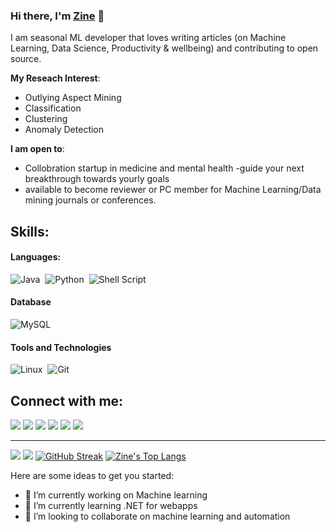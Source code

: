 ### Hi there, I'm [Zine](https://zinelabidiin.github.io/zv) 👋

 I am seasonal ML developer that loves writing articles (on Machine Learning, Data Science, Productivity & wellbeing) and contributing to open source.

**My Reseach Interest**:
- Outlying Aspect Mining
- Classification
- Clustering
- Anomaly Detection

 **I am open to**:

- Collobration startup in medicine and mental health
  -guide your next breakthrough towards yourly goals
- available to become reviewer or PC member for Machine Learning/Data mining journals or conferences.

## Skills:

#### Languages:

![Java](https://img.shields.io/badge/Java-ED8B00?style=for-the-badge&logo=java&logoColor=white)&nbsp;
![Python](https://img.shields.io/badge/Python-3776AB?style=for-the-badge&logo=python&logoColor=white)&nbsp;
![Shell Script](https://img.shields.io/badge/Shell_Script-121011?style=for-the-badge&logo=gnu-bash&logoColor=white)&nbsp;



#### Database

![MySQL](https://img.shields.io/badge/MySQL-00000F?style=for-the-badge&logo=mysql&logoColor=white)&nbsp;

#### Tools and Technologies

![Linux](https://img.shields.io/badge/Linux-FCC624?style=for-the-badge&logo=linux&logoColor=black)&nbsp;
![Git](https://img.shields.io/badge/GIT-E44C30?style=for-the-badge&logo=git&logoColor=white)&nbsp;
<!-- ![AWS](https://img.shields.io/badge/Amazon_AWS-232F3E?style=flat&logo=amazon-aws&logoColor=white)&nbsp;
![Google Cloud](https://img.shields.io/badge/Google_Cloud-4285F4?style=flat&logo=google-cloud&logoColor=white)&nbsp; -->


## Connect with me:

<p align = "center">

[<img src="https://img.shields.io/badge/kaggle-%2312100E.svg?&style=for-the-badge&logo=kaggle&logoColor=white&color=black" />](https://www.kaggle.com/zineelabidiine)
[<img src ="https://img.shields.io/badge/website-%23.svg?&style=for-the-badge&logo=www&logoColor=white%22&color=black">]([[[https://zinelabidiin.io/zv](https://images.credly.com/size/340x340/images/6326ee99-6a06-45a1-9140-00fa6b6c86c0/blob.png)](https://images.credly.com/size/340x340/images/6326ee99-6a06-45a1-9140-00fa6b6c86c0/blob.png)](https://images.credly.com/size/340x340/images/6326ee99-6a06-45a1-9140-00fa6b6c86c0/blob.png))
[<img src="https://img.shields.io/badge/twitter-%231DA1F2.svg?&style=for-the-badge&logo=twitter&logoColor=white&color=black" />](https://twitter.com/) 
[<img src="https://img.shields.io/badge/linkedin-%2312100E.svg?&style=for-the-badge&logo=linkedin&logoColor=white&color=black" />](https://www.linkedin.com/in/zine-el-abidine-e-8602b2179/)
[<img src="https://img.shields.io/badge/medium-%2312100E.svg?&style=for-the-badge&logo=medium&logoColor=white&color=black" />](https://medium.com)
[<img src="https://img.shields.io/badge/instagram-%2312100E.svg?&style=for-the-badge&logo=instagram&logoColor=white&color=black" />](https://instagram.com/)
</p>



 
----
[<img src="https://github-profile-trophy.vercel.app/?username=zinelabidiin&row=2&column=3" />](https://github.com/ryo-ma/github-profile-trophy)
[<img src="https://github-readme-stats.vercel.app/api?username=zinelabidiin&theme=algolia&count_private=true&include_all_commits=true&show_icons=true" />](https://github.com/anuraghazra/github-readme-stats)
[![GitHub Streak](https://github-readme-streak-stats.herokuapp.com/?user=durgeshsamariya&theme=dark)](https://github.com/DenverCoder1/github-readme-streak-stats)
[![Zine's Top Langs](https://github-readme-stats.vercel.app/api/top-langs/?username=themlphdstudent&theme=algolia&hide=Jupyter&layout=compact&show_icons=true)](https://github.com/anuraghazra/github-readme-stats)




Here are some ideas to get you started:

- 🔭 I’m currently working on Machine learning
- 🌱 I’m currently learning .NET for webapps
- 👯 I’m looking to collaborate on machine learning and automation



